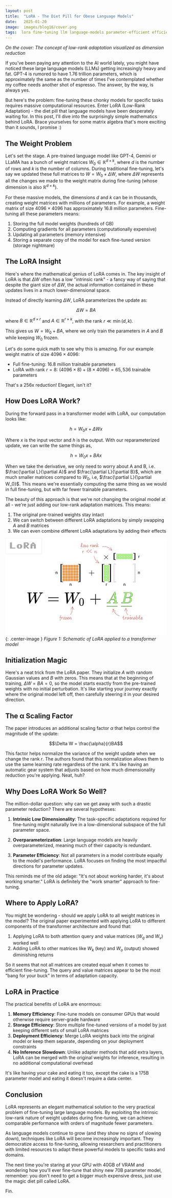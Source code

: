 ```yaml
---
layout: post
title:  "LoRA - The Diet Pill for Obese Language Models"
date:   2025-01-20
image:  images/blog16/cover.png
tags:  lora fine-tuning llm language-models parameter-efficient efficient-training
---
```

*On the cover: The concept of low-rank adaptation visualized as dimension reduction*

If you've been paying any attention to the AI world lately, you might have noticed these large language models (LLMs) getting increasingly heavy and fat. GPT-4 is rumored to have 1.76 trillion parameters, which is approximately the same as the number of times I've contemplated whether my coffee needs another shot of espresso. The answer, by the way, is always yes.

But here's the problem: fine-tuning these chonky models for specific tasks requires massive computational resources. Enter LoRA (Low-Rank Adaptation) - the diet pill that language models have been desperately waiting for. In this post, I'll dive into the surprisingly simple mathematics behind LoRA. Brace yourselves for some matrix algebra that's more exciting than it sounds, I promise :)

## The Weight Problem

Let's set the stage. A pre-trained language model like GPT-4, Gemini or LLaMA has a bunch of weight matrices $W_0 \in \mathbb{R}^{d \times k}$, where $d$ is the number of rows and $k$ is the number of columns. During traditional fine-tuning, let's say we updated these full matrices to $W = W_0 + \Delta W$, where $\Delta W$ represents all the changes we made to the weight matrix during fine-tuning (whose dimension is also $\mathbb{R}^{d \times k}$).

For these massive models, the dimensions $d$ and $k$ can be in thousands, creating weight matrices with millions of parameters. For example, a weight matrix of size $4096 \times 4096$ has approximately 16.8 million parameters. Fine-tuning all these parameters means:
1. Storing the full model weights (hundreds of GB)
2. Computing gradients for all parameters (computationally expensive)
3. Updating all parameters (memory intensive)
4. Storing a separate copy of the model for each fine-tuned version (storage nightmare)

## The LoRA Insight

Here's where the mathematical genius of LoRA comes in. The key insight of LoRA is that $\Delta W$ often has a low "intrinsic rank" - a fancy way of saying that despite the giant size of $\Delta W$, the actual information contained in these updates lives in a much lower-dimensional space.

Instead of directly learning $\Delta W$, LoRA parameterizes the update as:

$$\Delta W = BA$$

where $B \in \mathbb{R}^{d \times r}$ and $A \in \mathbb{R}^{r \times k}$, with the rank $r \ll \min(d, k)$.

This gives us $W = W_0 + BA$, where we only train the parameters in $A$ and $B$ while keeping $W_0$ frozen. 

Let's do some quick math to see why this is amazing. For our example weight matrix of size $4096 \times 4096$:
- Full fine-tuning: 16.8 million trainable parameters
- LoRA with rank $r = 8$: $(4096 \times 8) + (8 \times 4096) = 65,536$ trainable parameters

That's a 256x reduction! Elegant, isn't it?

## How Does LoRA Work?

During the forward pass in a transformer model with LoRA, our computation looks like:

$$h = W_0 x + \Delta W x$$

Where $x$ is the input vector and $h$ is the output. With our reparameterized update, we can write the same things as,

$$h = W_0 x + BAx $$

When we take the derivative, we only need to worry about A and B, i.e. $\frac{\partial L}{\partial A}$ and $\frac{\partial L}{\partial B}$, which are much smaller matrices compared to $W_0$, i.e, $\frac{\partial L}{\partial W_0}$. This means we're essentially computing the same thing as we would in full fine-tuning, but with far fewer trainable parameters.

The beauty of this approach is that we're not changing the original model at all - we're just adding our low-rank adaptation matrices. This means:
1. The original pre-trained weights stay intact
2. We can switch between different LoRA adaptations by simply swapping $A$ and $B$ matrices
3. We can even combine different LoRA adaptations by adding their effects

![alt](/images/blog16/lora-diagram.jpg){: .center-image }
*Figure 1: Schematic of LoRA applied to a transformer model*

## Initialization Magic

Here's a neat trick from the LoRA paper. They initialize $A$ with random Gaussian values and $B$ with zeros. This means that at the beginning of training, $\Delta W = BA = 0$, so the model starts exactly from the pre-trained weights with no initial perturbation. It's like starting your journey exactly where the original model left off, then carefully steering it in your desired direction.

## The α Scaling Factor

The paper introduces an additional scaling factor $\alpha$ that helps control the magnitude of the update:

$$\Delta W = \frac{\alpha}{r}BA$$

This factor helps normalize the variance of the weight update when we change the rank $r$. The authors found that this normalization allows them to use the same learning rate regardless of the rank. It's like having an automatic gear system that adjusts based on how much dimensionality reduction you're applying. Neat, huh?

## Why Does LoRA Work So Well?

The million-dollar question: why can we get away with such a drastic parameter reduction? There are several hypotheses:

1. **Intrinsic Low Dimensionality**: The task-specific adaptations required for fine-tuning might naturally live in a low-dimensional subspace of the full parameter space.

2. **Overparameterization**: Large language models are heavily overparameterized, meaning much of their capacity is redundant.

3. **Parameter Efficiency**: Not all parameters in a model contribute equally to the model's performance. LoRA focuses on finding the most impactful directions for parameter updates.

This reminds me of the old adage: "It's not about working harder, it's about working smarter." LoRA is definitely the "work smarter" approach to fine-tuning.

## Where to Apply LoRA?

You might be wondering - should we apply LoRA to all weight matrices in the model? The original paper experimented with applying LoRA to different components of the transformer architecture and found that:

1. Applying LoRA to both attention query and value matrices ($W_q$ and $W_v$) worked well
2. Adding LoRA to other matrices like $W_k$ (key) and $W_o$ (output) showed diminishing returns

So it seems that not all matrices are created equal when it comes to efficient fine-tuning. The query and value matrices appear to be the most "bang for your buck" in terms of adaptation capacity.

## LoRA in Practice

The practical benefits of LoRA are enormous:
1. **Memory Efficiency**: Fine-tune models on consumer GPUs that would otherwise require server-grade hardware
2. **Storage Efficiency**: Store multiple fine-tuned versions of a model by just keeping different sets of small LoRA matrices
3. **Deployment Efficiency**: Merge LoRA weights back into the original model or keep them separate, depending on your deployment constraints
4. **No Inference Slowdown**: Unlike adapter methods that add extra layers, LoRA can be merged with the original weights for inference, resulting in no additional computational overhead

It's like having your cake and eating it too, except the cake is a 175B parameter model and eating it doesn't require a data center.

## Conclusion

LoRA represents an elegant mathematical solution to the very practical problem of fine-tuning large language models. By exploiting the intrinsic low-rank nature of weight updates during fine-tuning, we can achieve comparable performance with orders of magnitude fewer parameters.

As language models continue to grow (and they show no signs of slowing down), techniques like LoRA will become increasingly important. They democratize access to fine-tuning, allowing researchers and practitioners with limited resources to adapt these powerful models to specific tasks and domains.

The next time you're staring at your GPU with 40GB of VRAM and wondering how you'll ever fine-tune that shiny new 70B parameter model, remember: you don't need to get a bigger much expensive dress, just use the magic diet pill called LoRA.

Fin. 